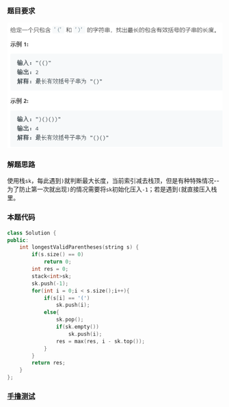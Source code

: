 ### 题目要求

![](./pic/32.png)

### 解题思路

使用栈`sk`，每此遇到`)`就判断最大长度，当前索引减去栈顶，但是有种特殊情况--为了防止第一次就出现`)`的情况需要将`sk`初始化压入`-1`；若是遇到`(`就直接压入栈里。

### 本题代码

```c++
class Solution {
public:
    int longestValidParentheses(string s) {
        if(s.size() == 0)
            return 0;
        int res = 0;
        stack<int>sk;
        sk.push(-1);
        for(int i = 0;i < s.size();i++){
            if(s[i] == '(')
                sk.push(i);
            else{
                sk.pop();
                if(sk.empty())
                    sk.push(i);
                res = max(res, i - sk.top());
            }
        } 
        return res;
    }
};
```

### [手撸测试](<https://leetcode-cn.com/problems/longest-valid-parentheses/>) 

